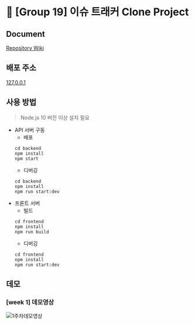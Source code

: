 # 💎 [Group 19] 이슈 트래커 Clone Project

## Document

[Repository Wiki](https://github.com/boostcamp-2020/IssueTracker-19/wiki)

## 배포 주소

[127.0.0.1](127.0.0.1)

## 사용 방법

> Node.js 10 버전 이상 설치 필요

- API 서버 구동
  - 배포
  ```
  cd backend
  npm install
  npm start
  ```
  - 디버깅
  ```
  cd backend
  npm install
  npm run start:dev
  ```
- 프론트 서버
  - 빌드
  ```
  cd frontend
  npm install
  npm run build
  ```
  - 디버깅
  ```
  cd frontend
  npm install
  npm run start:dev
  ```

## 데모

### [week 1] 데모영상

![1주차데모영상](https://user-images.githubusercontent.com/21030956/97560389-f022fd80-1a21-11eb-8e3a-32fe241695e5.gif)
